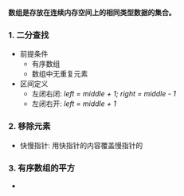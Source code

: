 **数组是存放在连续内存空间上的相同类型数据的集合。**

### 1. 二分查找
- 前提条件
	- 有序数组
	- 数组中无重复元素
- 区间定义
	- 左闭右闭: *left = middle + 1; right = middle - 1*
	- 左闭右开: *left = middle + 1*

### 2. 移除元素
- 快慢指针: 用快指针的内容覆盖慢指针的

### 3. 有序数组的平方
- 
